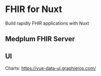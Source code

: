 # FHIR for Nuxt

Build rapidly FHIR applications with Nuxt

## Medplum FHIR Server


## UI

Charts: https://vue-data-ui.graphieros.com/
